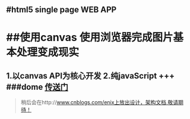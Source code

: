#html5 single page WEB APP
---
##使用canvas 使用浏览器完成图片基本处理变成现实
===
1.以canvas API为核心开发
2.纯javaScript
+++
###dome
[传送门](http://www.sinreweb.com/im/)
----------------
>稍后会在http://www.cnblogs.com/enix上放出设计，架构文档,敬请期待！

